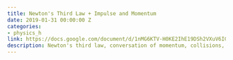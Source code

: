 ```yaml
---
title: Newton's Third Law + Impulse and Momentum
date: 2019-01-31 00:00:00 Z
categories:
- physics_h
link: https://docs.google.com/document/d/1nMG6KTV-H0KE2IhE19DSh2VXuV6IGS5NeNqn7TFpS94/
description: Newton's third law, conversation of momentum, collisions, impulse.
---
```


